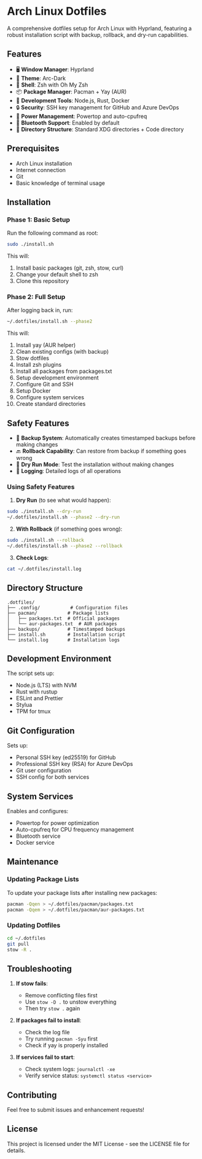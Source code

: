# Arch Linux Dotfiles

A comprehensive dotfiles setup for Arch Linux with Hyprland, featuring a robust installation script with backup, rollback, and dry-run capabilities.

## Features

- 🖥️ **Window Manager**: Hyprland
- 🎨 **Theme**: Arc-Dark
- 🐚 **Shell**: Zsh with Oh My Zsh
- 📦 **Package Manager**: Pacman + Yay (AUR)
- 🔧 **Development Tools**: Node.js, Rust, Docker
- 🔒 **Security**: SSH key management for GitHub and Azure DevOps
- 🔋 **Power Management**: Powertop and auto-cpufreq
- 📱 **Bluetooth Support**: Enabled by default
- 📁 **Directory Structure**: Standard XDG directories + Code directory

## Prerequisites

- Arch Linux installation
- Internet connection
- Git
- Basic knowledge of terminal usage

## Installation

### Phase 1: Basic Setup

Run the following command as root:

```bash
sudo ./install.sh
```

This will:
1. Install basic packages (git, zsh, stow, curl)
2. Change your default shell to zsh
3. Clone this repository

### Phase 2: Full Setup

After logging back in, run:

```bash
~/.dotfiles/install.sh --phase2
```

This will:
1. Install yay (AUR helper)
2. Clean existing configs (with backup)
3. Stow dotfiles
4. Install zsh plugins
5. Install all packages from packages.txt
6. Setup development environment
7. Configure Git and SSH
8. Setup Docker
9. Configure system services
10. Create standard directories

## Safety Features

- 🔄 **Backup System**: Automatically creates timestamped backups before making changes
- 🔙 **Rollback Capability**: Can restore from backup if something goes wrong
- 🧪 **Dry Run Mode**: Test the installation without making changes
- 📝 **Logging**: Detailed logs of all operations

### Using Safety Features

1. **Dry Run** (to see what would happen):
```bash
sudo ./install.sh --dry-run
~/.dotfiles/install.sh --phase2 --dry-run
```

2. **With Rollback** (if something goes wrong):
```bash
sudo ./install.sh --rollback
~/.dotfiles/install.sh --phase2 --rollback
```

3. **Check Logs**:
```bash
cat ~/.dotfiles/install.log
```

## Directory Structure

```
.dotfiles/
├── .config/           # Configuration files
├── pacman/           # Package lists
│   ├── packages.txt  # Official packages
│   └── aur-packages.txt  # AUR packages
├── backups/          # Timestamped backups
├── install.sh        # Installation script
└── install.log       # Installation logs
```

## Development Environment

The script sets up:
- Node.js (LTS) with NVM
- Rust with rustup
- ESLint and Prettier
- Stylua
- TPM for tmux

## Git Configuration

Sets up:
- Personal SSH key (ed25519) for GitHub
- Professional SSH key (RSA) for Azure DevOps
- Git user configuration
- SSH config for both services

## System Services

Enables and configures:
- Powertop for power optimization
- Auto-cpufreq for CPU frequency management
- Bluetooth service
- Docker service

## Maintenance

### Updating Package Lists

To update your package lists after installing new packages:

```bash
pacman -Qqen > ~/.dotfiles/pacman/packages.txt
pacman -Qqem > ~/.dotfiles/pacman/aur-packages.txt
```

### Updating Dotfiles

```bash
cd ~/.dotfiles
git pull
stow -R .
```

## Troubleshooting

1. **If stow fails**:
   - Remove conflicting files first
   - Use `stow -D .` to unstow everything
   - Then try `stow .` again

2. **If packages fail to install**:
   - Check the log file
   - Try running `pacman -Syu` first
   - Check if yay is properly installed

3. **If services fail to start**:
   - Check system logs: `journalctl -xe`
   - Verify service status: `systemctl status <service>`

## Contributing

Feel free to submit issues and enhancement requests!

## License

This project is licensed under the MIT License - see the LICENSE file for details. 